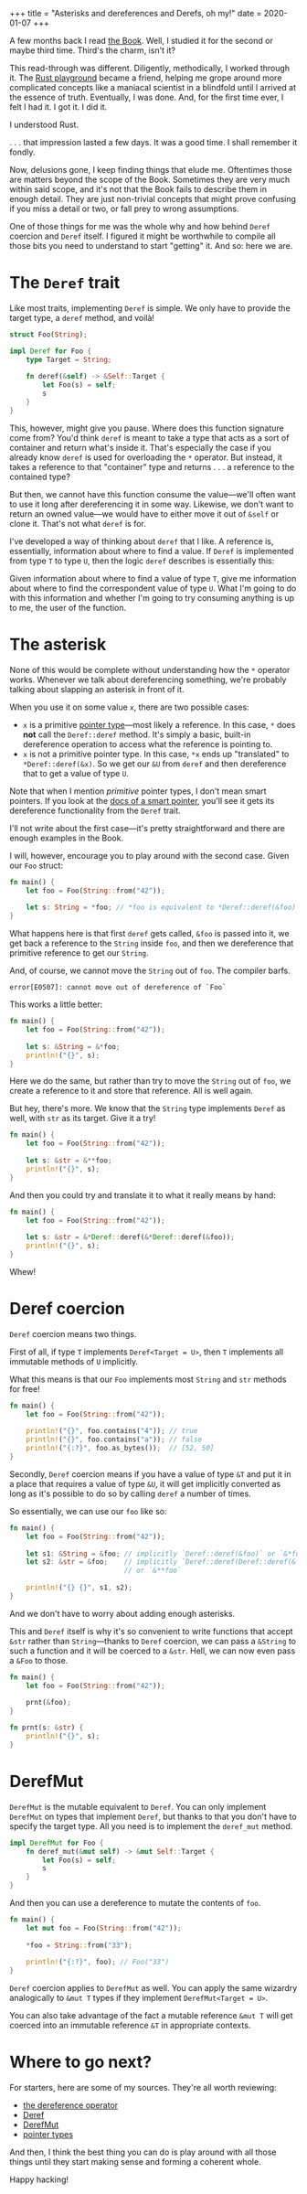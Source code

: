 +++
title = "Asterisks and dereferences and Derefs, oh my!"
date = 2020-01-07
+++

A few months back I read [the Book](https://doc.rust-lang.org/book/). Well,
I studied it for the second or maybe third time. Third's the charm, isn't it?

This read-through was different. Diligently, methodically, I worked through it.
The [Rust playground](https://play.rust-lang.org/) became a friend, helping me
grope around more complicated concepts like a maniacal scientist in a blindfold
until I arrived at the essence of truth. Eventually, I was done. And, for the
first time ever, I felt I had it. I got it. I did it.

I understood Rust.

. . . that impression lasted a few days. It was a good time. I shall remember it
fondly.

Now, delusions gone, I keep finding things that elude me. Oftentimes those
are matters beyond the scope of the Book. Sometimes they are very much within
said scope, and it's not that the Book fails to describe them in enough detail.
They are just non-trivial concepts that might prove confusing if you miss
a detail or two, or fall prey to wrong assumptions.

One of those things for me was the whole why and how behind `Deref` coercion and
`Deref` itself. I figured it might be worthwhile to compile all those bits
you need to understand to start "getting" it. And so: here we are.

# The `Deref` trait
Like most traits, implementing `Deref` is simple. We only have to provide the
target type, a `deref` method, and voilà!

```rs
struct Foo(String);

impl Deref for Foo {
    type Target = String;
    
    fn deref(&self) -> &Self::Target {
        let Foo(s) = self;
        s
    }
}
```

This, however, might give you pause. Where does this function signature come
from? You'd think `deref` is meant to take a type that acts as a sort of
container and return what's inside it. That's especially the case if you already
know `deref` is used for overloading the `*` operator. But instead, it takes a
reference to that "container" type and returns . . . a reference to the
contained type?

But then, we cannot have this function consume the value—we'll often want
to use it long after dereferencing it in some way. Likewise, we don't want to
return an owned value—we would have to either move it out of `&self` or clone
it. That's not what `deref` is for.

I've developed a way of thinking about `deref` that I like. A reference is,
essentially, information about where to find a value. If `Deref` is implemented
from type `T` to type `U`, then the logic `deref` describes is essentially this:

Given information about where to find a value of type `T`, give me information
about where to find the correspondent value of type `U`. What I'm going to do
with this information and whether I'm going to try consuming anything is up to
me, the user of the function.

# The asterisk
None of this would be complete without understanding how the `*` operator works.
Whenever we talk about dereferencing something, we're probably talking about
slapping an asterisk in front of it.

When you use it on some value `x`, there are two possible cases:
* `x` is a primitive
  [pointer type](https://doc.rust-lang.org/reference/types/pointer.html)—most
  likely a reference. In this case, `*` does **not** call the `Deref::deref`
  method. It's simply a basic, built-in dereference operation to access what the
  reference is pointing to.
* `x` is not a primitive pointer type. In this case, `*x` ends up "translated" to
  `*Deref::deref(&x)`. So we get our `&U` from `deref` and then dereference that
  to get a value of type `U`.

Note that when I mention *primitive* pointer types, I don't mean smart pointers.
If you look at the
[docs of a smart pointer](https://doc.rust-lang.org/std/boxed/struct.Box.html), 
you'll see it gets its dereference functionality from the `Deref` trait.

I'll not write about the first case—it's pretty straightforward and there
are enough examples in the Book.

I will, however, encourage you to play around with the second case. Given our
`Foo` struct:

```rs
fn main() {
    let foo = Foo(String::from("42"));
        
    let s: String = *foo; // *foo is equivalent to *Deref::deref(&foo)
}
```

What happens here is that first `deref` gets called, `&foo` is passed into it,
we get back a reference to the `String` inside `foo`, and then we dereference
that primitive reference to get our `String`.

And, of course, we cannot move the `String` out of `foo`. The compiler barfs.

```
error[E0507]: cannot move out of dereference of `Foo`
```

This works a little better:

```rs
fn main() {
    let foo = Foo(String::from("42"));
        
    let s: &String = &*foo;
    println!("{}", s);
}
```

Here we do the same, but rather than try to move the `String` out of `foo`, we
create a reference to it and store that reference. All is well again.

But hey, there's more. We know that the `String` type implements `Deref` as well,
with `str` as its target. Give it a try!

```rs
fn main() {
    let foo = Foo(String::from("42"));
        
    let s: &str = &**foo;
    println!("{}", s);
}
```

And then you could try and translate it to what it really means by hand:

```rs
fn main() {
    let foo = Foo(String::from("42"));
        
    let s: &str = &*Deref::deref(&*Deref::deref(&foo));
    println!("{}", s);
}
```

Whew!

# Deref coercion
`Deref` coercion means two things.

First of all, if type `T` implements `Deref<Target = U>`, then `T` implements
all immutable methods of `U` implicitly.

What this means is that our `Foo` implements most `String` and `str` methods for
free!

```rs
fn main() {
    let foo = Foo(String::from("42"));
        
    println!("{}", foo.contains("4")); // true
    println!("{}", foo.contains("a")); // false
    println!("{:?}", foo.as_bytes());  // [52, 50]
}
```

Secondly, `Deref` coercion means if you have a value of type `&T` and put it
in a place that requires a value of type `&U`, it will get implicitly converted
as long as it's possible to do so by calling `deref` a number of times.

So essentially, we can use our `foo` like so:

```rs
fn main() {
    let foo = Foo(String::from("42"));
        
    let s1: &String = &foo; // implicitly `Deref::deref(&foo)` or `&*foo`
    let s2: &str = &foo;    // implicitly `Deref::deref(Deref::deref(&foo))`
                            // or `&**foo`
    
    println!("{} {}", s1, s2);
}
```

And we don't have to worry about adding enough asterisks.

This and `Deref` itself is why it's so convenient to write functions that accept
`&str` rather than `String`—thanks to `Deref` coercion, we can pass a `&String`
to such a function and it will be coerced to a `&str`. Hell, we can now even
pass a `&Foo` to those.

```rs
fn main() {
    let foo = Foo(String::from("42"));
        
    prnt(&foo);
}

fn prnt(s: &str) {
    println!("{}", s);
}
```

# DerefMut
`DerefMut` is the mutable equivalent to `Deref`. You can only implement
`DerefMut` on types that implement `Deref`, but thanks to that you don't
have to specify the target type. All you need is to implement the
`deref_mut` method.

```rs
impl DerefMut for Foo {
    fn deref_mut(&mut self) -> &mut Self::Target {
        let Foo(s) = self;
        s
    }
}
```

And then you can use a dereference to mutate the contents of `foo`.

```rs
fn main() {
    let mut foo = Foo(String::from("42"));
        
    *foo = String::from("33");
    
    println!("{:?}", foo); // Foo("33")
}
```

`Deref` coercion applies to `DerefMut` as well. You can apply the same wizardry
analogically to `&mut T` types if they implement `DerefMut<Target = U>`.

You can also take advantage of the fact a mutable reference `&mut T` will get
coerced into an immutable reference `&T` in appropriate contexts.

# Where to go next?
For starters, here are some of my sources. They're all worth reviewing:
* [the dereference operator](https://doc.rust-lang.org/reference/expressions/operator-expr.html#the-dereference-operator)
* [Deref](https://doc.rust-lang.org/std/ops/trait.Deref.html)
* [DerefMut](https://doc.rust-lang.org/std/ops/trait.DerefMut.html)
* [pointer types](https://doc.rust-lang.org/reference/types/pointer.html)

And then, I think the best thing you can do is play around with all those
things until they start making sense and forming a coherent whole.

Happy hacking!